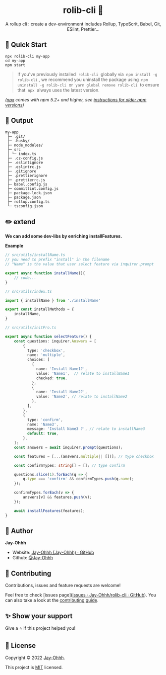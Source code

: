 <h1 align="center">rolib-cli 🎉</h3>
<p align="center">A rollup cli : create a dev-environment includes Rollup, TypeScrit, Babel, Git, ESlint, Prettier...</p>

## 🚀 Quick Start

```shell
npx rolib-cli my-app
cd my-app
npm start
```

> If you've previously installed  `rolib-cli`  globally via  `npm install -g rolib-cli` , we recommend you uninstall the package using  `npm uninstall -g rolib-cli`  or  `yarn global remove rolib-cli`  to ensure that  `npx`  always uses the latest version.

*([npx](https://medium.com/@maybekatz/introducing-npx-an-npm-package-runner-55f7d4bd282b) comes with npm 5.2+ and higher, see [instructions for older npm versions](https://gist.github.com/gaearon/4064d3c23a77c74a3614c498a8bb1c5f))*

## 🎨 Output

```
my-app
 ├─ .git/
 ├─ .husky/
 ├─ node_modules/
 ├─ src
 │ └─ index.ts
 ├─ .cz-config.js
 ├─ .eslintignore
 ├─ .eslintrc.js
 ├─ .gitignore
 ├─ .prettierignore
 ├─ .prettierrc.js
 ├─ babel.config.js
 ├─ commitlint.config.js
 ├─ package-lock.json
 ├─ package.json
 ├─ rollup.config.ts
 └─ tsconfig.json
```

## ✏️ extend

**We can add some dev-libs by enriching installFeatures.**

**Example**

```typescript
// src/utils/installName.ts
// you need to prefix "install" in the filename
// "Name" is the value that user select feature via inquirer.prompt

export async function installName(){
    // code...
}
```

```typescript
// src/utils/index.ts

import { installName } from './installName'

export const installMethods = {
    installName,
}
```

```typescript
// src/utils/initPro.ts

export async function selectFeature() {
    const questions: inquirer.Answers = [
        {
          type: 'checkbox',
          name: 'multiple',
          choices: [
            {
              name: 'Install Name1?',
              value: 'Name1',  // relate to installName1
              checked: true,
            },
            {
              name: 'Install Name2?',
              value: 'Name2', // relate to installName2
            },
          ],
        },
        {
          type: 'confirm',
          name: 'Name3',
          message: 'Install Name3 ?', // relate to installName3
          default: true,
        },
    ];
    const answers = await inquirer.prompt(questions);

    const features = [...(answers.multiple|| [])]; // type checkbox

    const confirmTypes: string[] = []; // type confirm

    questions.slice(1).forEach(q => {
        q.type === 'confirm' && confirmTypes.push(q.name);
    });

    confirmTypes.forEach(v => {
        answers[v] && features.push(v);
    });

    await installFeatures(features);
}
```

## 👔 Author

**Jay-Ohhh**

* Website: [Jay-Ohhh (Jay-Ohhh) · GitHub](https://github.com/Jay-Ohhh)
* Github: [@Jay-Ohhh](https://github.com/Jay-Ohhh)

## 🤝 Contributing

Contributions, issues and feature requests are welcome!

Feel free to check [issues page]([Issues · Jay-Ohhh/rolib-cli · GitHub](https://github.com/Jay-Ohhh/rolib-cli/issues)). You can also take a look at the [contributing guide](https://github.com/Jay-Ohhh/rolib-cli/blob/master/CONTRIBUTING.md).

## ✨ Show your support

Give a ⭐️ if this project helped you!

## 📝 License

Copyright © 2022 [Jay-Ohhh](https://github.com/Jay-Ohhh).

This project is [MIT](https://github.com/Jay-Ohhh/anchor-scroll-menu/blob/master/LICENSE) licensed.
